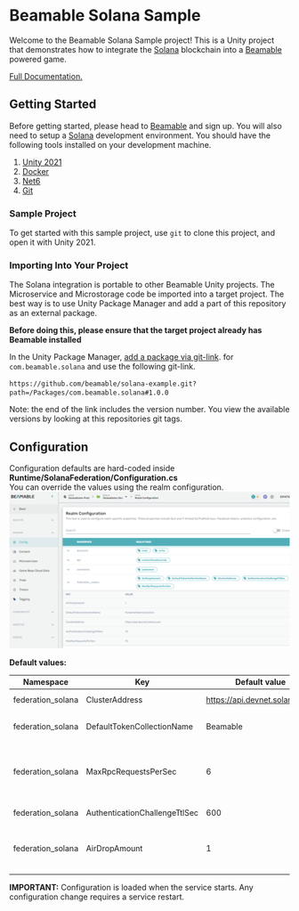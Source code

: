 # Beamable Solana Sample

Welcome to the Beamable Solana Sample project! This is a Unity project that demonstrates how 
to integrate the [Solana](https://solana.com/) blockchain into a [Beamable](https://beamable.com/) 
powered game.

[Full Documentation.](https://docs.beamable.com/docs/solana-integration)

## Getting Started

Before getting started, please head to [Beamable](https://beamable.com/) and sign up. 
You will also need to setup a [Solana](https://solana.com/) development environment.
You should have the following tools installed on your development machine.

1. [Unity 2021](https://unity.com/download)
2. [Docker](https://www.docker.com/products/docker-desktop/)
3. [Net6](https://dotnet.microsoft.com/en-us/download/dotnet/6.0)
4. [Git](https://git-scm.com/downloads)

### Sample Project
To get started with this sample project, use `git` to clone this project, and open it
with Unity 2021. 

### Importing Into Your Project
The Solana integration is portable to other Beamable Unity projects. The Microservice and 
Microstorage code be imported into a target project. The best way is to use Unity Package Manager
and add a part of this repository as an external package. 

**Before doing this, please ensure that the target project already has Beamable installed** 

In the Unity Package Manager, [add a package via git-link](https://docs.unity3d.com/Manual/upm-ui-giturl.html).
for `com.beamable.solana` and use the following git-link.
```shell
https://github.com/beamable/solana-example.git?path=/Packages/com.beamable.solana#1.0.0
```

Note: the end of the link includes the version number. You view the available versions by looking
at this repositories git tags. 

## Configuration
Configuration defaults are hard-coded inside **Runtime/SolanaFederation/Configuration.cs**  
You can override the values using the realm configuration.  
![Realm Configuration Example](Screenshots/Screenshot-Realm-Config.png)

**Default values:**  

| **Namespace**     | **Key**                       | **Default value**             | **Description**                                                               |
|-------------------|-------------------------------|-------------------------------|-------------------------------------------------------------------------------|
| federation_solana | ClusterAddress                | https://api.devnet.solana.com | Cluster RPC API URI                                                           |
| federation_solana | DefaultTokenCollectionName    | Beamable                      | Name for the default NFT collection                                           |
| federation_solana | MaxRpcRequestsPerSec          | 6                             | RPC client throttling configuration (to stay below the limits on public APIs) |
| federation_solana | AuthenticationChallengeTtlSec | 600                           | Authentication challenge TTL                                                  |
| federation_solana | AirDropAmount                 | 1                             | If > 0, service will request an airdrop to the realm wallet after creation    |

**IMPORTANT:** Configuration is loaded when the service starts. Any configuration change requires a service restart.
